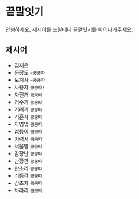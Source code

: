 # 끝말잇기
안녕하세요, 제시어를 드릴테니 끝말잇기를 이어나가주세요.

## 제시어
- 김재은
- 은장도 `~쿵쿵따`
- 도지사 `~쿵쿵따`
- 사용자 `쿵쿵따!`
- 자전거 `쿵쿵따`
- 거수기 `쿵쿵따`
- 기러기 `쿵쿵따`
- 기혼자 `쿵쿵따`
- 자영업 `쿵쿵따`
- 업둥이 `쿵쿵따`
- 이력서 `쿵쿵따`
- 서울말 `쿵쿵따`
- 말장난 `쿵쿵따`
- 난장판 `쿵쿵따`
- 판소리 `쿵쿵따`
- 리듬감 `쿵쿵따`
- 감초차 `쿵쿵따`
- 차라리 `쿵쿵따`
